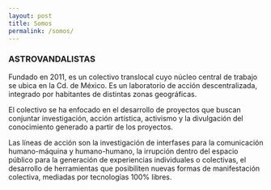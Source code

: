 ```yaml
---
layout: post
title: Somos
permalink: /somos/
---
```

### ASTROVANDALISTAS

Fundado en 2011, es un colectivo translocal cuyo núcleo central de trabajo se ubica en la Cd. de México. Es un laboratorio de acción descentralizada, integrado por habitantes de distintas zonas geográficas.

El colectivo se ha enfocado en el desarrollo de proyectos que buscan conjuntar investigación, acción artística, activismo y la divulgación del conocimiento generado a partir de los proyectos.

Las líneas de acción son la investigación de interfases para la comunicación humano-máquina y humano-humano, la irrupción dentro del espacio público para la generación de experiencias individuales o colectivas, el desarrollo de herramientas que posibiliten nuevas formas de manifestación colectiva, mediadas por tecnologías 100% libres.
